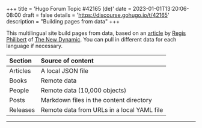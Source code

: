 +++
title = 'Hugo Forum Topic #42165 (de)'
date = 2023-01-01T13:20:06-08:00
draft = false
details = 'https://discourse.gohugo.io/t/42165'
description = "Building pages from data"
+++

This multilingual site build pages from data, based on an [article] by [Regis Philibert] of [The New Dynamic]. You can pull in different data for each language if necessary.

[article]: https://www.thenewdynamic.com/article/toward-using-a-headless-cms-with-hugo-part-2-building-from-remote-api/
[Regis Philibert]: https://discourse.gohugo.io/u/regis/
[The New Dynamic]: https://www.thenewdynamic.com/

Section|Source of content
:--|:--
Articles|A local JSON file
Books|Remote data
People|Remote data (10,000 objects)
Posts|Markdown files in the content directory
Releases|Remote data from URLs in a local YAML file

---
